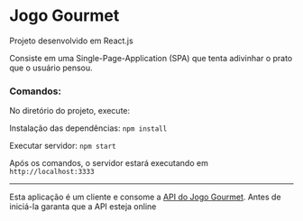 # Jogo Gourmet

Projeto desenvolvido em React.js

Consiste em uma Single-Page-Application (SPA) que tenta adivinhar o prato que o usuário pensou.


### Comandos:
No diretório do projeto, execute:

Instalação das dependências: `npm install`

Executar servidor: `npm start`

Após os comandos, o servidor estará executando em `http://localhost:3333`

---

Esta aplicação é um cliente e consome a [API do Jogo Gourmet](https://github.com/thyagodias/api-gourmet-game). Antes de iniciá-la garanta que a API esteja online
